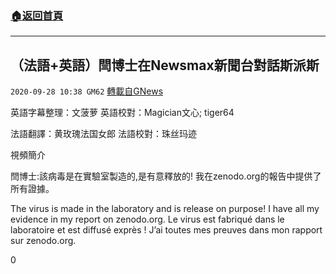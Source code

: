 ###  [:house:返回首頁](https://github.com/ourhimalayas/txt)
---

## （法語+英語）閆博士在Newsmax新聞台對話斯派斯
`2020-09-28 10:38 GM62` [轉載自GNews](https://gnews.org/zh-hant/388580/)

英語字幕整理：文菠萝 英語校對：Magician文心; tiger64

法語翻譯：黄玫瑰法国女郎 法語校對：珠丝玛迹

視頻簡介

閆博士:該病毒是在實驗室製造的,是有意釋放的! 我在zenodo.org的報告中提供了所有證據。

The virus is made in the laboratory and is release on purpose! I have all my evidence in my report on zenodo.org.
Le virus est fabriqué dans le laboratoire et est diffusé exprès ! J’ai toutes mes preuves dans mon rapport sur zenodo.org.

0
